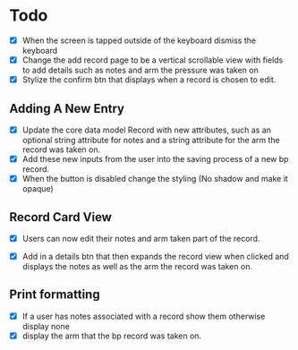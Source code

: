 # Todo
- [x] When the screen is tapped outside of the keyboard dismiss the keyboard
- [x]  Change the add record page to be a vertical scrollable view with fields to add details such as notes and arm the pressure was taken on
- [x] Stylize the confirm btn that displays when a record is chosen to edit.

## Adding A New Entry
- [x] Update the core data model Record with new attributes, such as an optional string attribute for notes and a string attribute for the arm the record was taken on.
- [x] Add these new inputs from the user into the saving process of a new bp record.
- [x] When the button is disabled change the styling (No shadow and make it opaque)

## Record Card View
- [x] Users can now edit their notes and arm taken part of the record.
- [x] Add in a details btn that then expands the record view when clicked and displays the notes as well as the arm the record was taken on.


## Print formatting
- [x] If a user has notes associated with a record show them otherwise display none
- [x] display the arm that the bp record was taken on.
